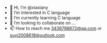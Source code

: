 - 👋 Hi, I’m @xiaxiany
- 👀 I’m interested in C language
- 🌱 I’m currently learning C language
- 💞️ I’m looking to collaborate on ...
- 📫 How to reach me 3436798672@qq.com or suyi2008618@outlook.com

<!---
xiaxiany/xiaxiany is a ✨ special ✨ repository because its `README.md` (this file) appears on your GitHub profile.
You can click the Preview link to take a look at your changes.
--->
